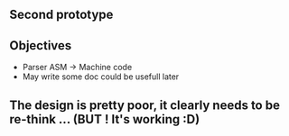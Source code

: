 ## Second prototype

## Objectives
- Parser ASM -> Machine code
- May write some doc could be usefull later

## The design is pretty poor, it clearly needs to be re-think ... (BUT ! It's working :D)
